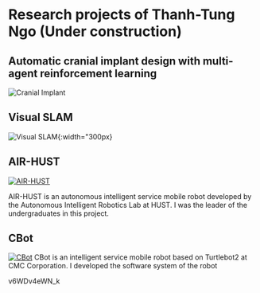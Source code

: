 
# Research projects of Thanh-Tung Ngo (Under construction)

## Automatic cranial implant design with multi-agent reinforcement learning
![Cranial Implant](/projects/SHC/)


## Visual SLAM
![Visual SLAM](/projects/Visual-SLAM/Visual-SLAM.jpg){:width="300px}



## AIR-HUST
<!-- [![AIR-HUST](/projects/AIR-HUST/AIR-HUST.png)](/projects/AIR-HUST/AIR-HUST){:width="300px} -->
[![AIR-HUST](https://img.youtube.com/vi/KEYiAhM7ixI/0.jpg)](https://www.youtube.com/watch?v=KEYiAhM7ixI)

AIR-HUST is an autonomous intelligent service mobile robot developed by the Autonomous Intelligent Robotics Lab at HUST. I was the leader of the undergraduates in this project.


## CBot
<!-- ![CBot](/projects/CBot/CBot.jpg){:width="300px"} -->
[![CBot](https://img.youtube.com/vi/v6WDv4eWN_k/0.jpg)](https://www.youtube.com/watch?v=v6WDv4eWN_k)
CBot is an intelligent service mobile robot based on Turtlebot2 at CMC Corporation. I developed the software system of the robot

v6WDv4eWN_k